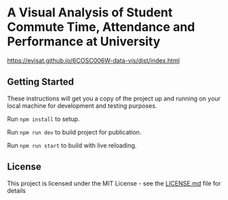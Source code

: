 # A Visual Analysis of Student Commute Time, Attendance and Performance at University
https://evisat.github.io/6COSC006W-data-vis/dist/index.html

## Getting Started
These instructions will get you a copy of the project up and running on your local machine for development and testing purposes.

Run `npm install` to setup.

Run `npm run dev` to build project for publication.

Run `npm run start` to build with live reloading.

## License
This project is licensed under the MIT License - see the [LICENSE.md](LICENSE.md) file for details
